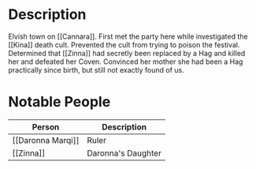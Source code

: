 # Description
Elvish town on [[Cannara]]. First met the party here while investigated the [[Kina]] death cult. Prevented the cult from trying to poison the festival. Determined that [[Zinna]] had secretly been replaced by a Hag and killed her and defeated her Coven. Convinced her mother she had been a Hag practically since birth, but still not exactly found of us.

# Notable People
| Person            | Description        |
| ----------------- | ------------------ |
| [[Daronna Marqi]] | Ruler              |
| [[Zinna]]         | Daronna's Daughter |

